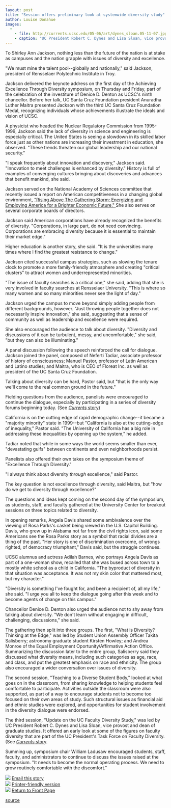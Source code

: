 ```yaml
---
layout: post
title: "Session offers preliminary look at systemwide diversity study"
author: Louise Donahue 
images:
  -
    - file: http://currents.ucsc.edu/05-06/art/dynes_sloan.05-11-07.jpg
    - caption: "UC President Robert C. Dynes and Lisa Sloan, vice provost and dean of graduate studies, provided an update Friday on the UC President's Task Force on Diversity. Photo: Jim MacKenzie"
---
```


To Shirley Ann Jackson, nothing less than the future of the nation is at stake as campuses and the nation grapple with issues of diversity and excellence.

"We must mine the talent pool--globally and nationally," said Jackson, president of Rensselaer Polytechnic Institute in Troy.

Jackson delivered the keynote address on the first day of the Achieving Excellence Through Diversity symposium, on Thursday and Friday, part of the celebration of the investiture of Denice D. Denton as UCSC's ninth chancellor. Before her talk, UC Santa Cruz Foundation president Anuradha Luther Maitra presented Jackson with the third UC Santa Cruz Foundation Medal, recognizing individuals whose achievements illustrate the ideals and vision of UCSC.

A physicist who headed the Nuclear Regulatory Commission from 1995-1999, Jackson said the lack of diversity in science and engineering is especially critical. The United States is seeing a slowdown in its skilled labor force just as other nations are increasing their investment in education, she observed. "These trends threaten our global leadership and our national security."

"I speak frequently about innovation and discovery," Jackson said. "Innovation to meet challenges is enhanced by diversity." History is full of examples of converging cultures bringing about discoveries and advances that benefit mankind, she said.

Jackson served on the National Academy of Sciences committee that recently issued a report on American competitiveness in a changing global environment, ["Rising Above The Gathering Storm: Energizing and Employing America for a Brighter Economic Future." ][1]She also serves on several corporate boards of directors.

Jackson said American corporations have already recognized the benefits of diversity. "Corporations, in large part, do not need convincing. Corporations are embracing diversity because it is essential to maintain their market edge."

Higher education is another story, she said. "It is the universities many times where I find the greatest resistance to change."

Jackson cited successful campus strategies, such as slowing the tenure clock to promote a more family-friendly atmosphere and creating "critical clusters" to attract women and underrepresented minorities.

"The issue of faculty searches is a critical one," she said, adding that she is very involved in faculty searches at Rensselaer University. "This is where so many women and so many minorities never see the light of day."

Jackson urged the campus to move beyond simply adding people from different backgrounds, however. "Just throwing people together does not necessarily inspire innovation," she said, suggesting that a sense of community as well as leadership and excellence were required.

She also encouraged the audience to talk about diversity. "Diversity and discussions of it can be turbulent, messy, and uncomfortable," she said, "but they can also be illuminating."

A panel discussion following the speech reinforced the call for dialogue. Jackson joined the panel, composed of Neferti Tadiar, associate professor of history of consciousness; Manuel Pastor, professor of Latin American and Latino studies; and Maitra, who is CEO of Floreat Inc. as well as president of the UC Santa Cruz Foundation.

Talking about diversity can be hard, Pastor said, but "that is the only way we'll come to the real common ground in the future."

Fielding questions from the audience, panelists were encouraged to continue the dialogue, especially by participating in a series of diversity forums beginning today. (See [_Currents_ story][2])

California is on the cutting edge of rapid demographic change--it became a "majority minority" state in 1999--but "California is also at the cutting-edge of inequality," Pastor said. "The University of California has a big role in addressing these inequalities by opening up the system," he added.

Tadiar noted that while in some ways the world seems smaller than ever, "devastating gulfs" between continents and even neighborhoods persist.

Panelists also offered their own takes on the symposium theme of "Excellence Through Diversity."

"I always think about diversity _through_ excellence," said Pastor.

The key question is not excellence through diversity, said Maitra, but "how do we get to diversity through excellence?"

The questions and ideas kept coming on the second day of the symposium, as students, staff, and faculty gathered at the University Center for breakout sessions on three topics related to diversity.

In opening remarks, Angela Davis shared some ambivalence over the viewing of Rosa Parks's casket being viewed in the U.S. Capitol Building. Davis, who grew up in Alabama not far from the civil rights icon, said some Americans see the Rosa Parks story as a symbol that racial divides are a thing of the past. "Her story is one of discrimination overcome, of wrongs righted, of democracy triumphant," Davis said, but the struggle continues.

UCSC alumnus and actress Adilah Barnes, who portrays Angela Davis as part of a one-woman show, recalled that she was bused across town to a mostly white school as a child in California. "The byproduct of diversity in that situation was acceptance. It was not my skin color that mattered most, but my character."

"Diversity is something I've fought for, and been a recipient of, all my life," she said. "I urge you all to keep the dialogue going after this week and to become agents of change on this campus."

Chancellor Denice D. Denton also urged the audience not to shy away from talking about diversity. "We don't learn without engaging in difficult, challenging, discussions," she said.

The gathering then split into three groups. The first, "What is Diversity? Thinking at the Edge," was led by Student Union Assembly Officer Takita Salisberry; astronomy graduate student Kirsten Howley; and Andrea Monroe of the Equal Employment Oportunity/Affirmative Action Office. Summarizing the discussion later to the entire group, Salisberry said they discussed what diversity means, including such categories as age, race, and class, and put the greatest emphasis on race and ethnicity. The group also encouraged a wider conversation over issues of diversity.

The second session, "Teaching to a Diverse Student Body," looked at what goes on in the classroom, from sharing knowledge to helping students feel comfortable to participate. Activities outside the classroom were also supported, as part of a way to encourage students not to become too focused on their own areas of study. Such structural issues as financial aid and ethnic studies were explored, and opportunities for student involvement in the diversity dialogue were endorsed.

The third session, "Update on the UC Faculty Diversity Study," was led by UC President Robert C. Dynes and Lisa Sloan, vice provost and dean of graduate studies. It offered an early look at some of the figures on faculty diversity that are part of the UC President's Task Force on Faculty Diversity. (See [_Currents_ story][3].

Summing up, symposium chair William Ladusaw encouraged students, staff, faculty, and administrators to continue to discuss the issues raised at the symposium. "It needs to become the normal operating process. We need to grow routinely comfortable with the discomfort."

![][4] [Email this story][5]  
![][4] [Printer-friendly version][6]  
![][4] [Return to Front Page][7]

[1]: http://www.nap.edu/catalog/11463.html
[2]: http://currents.ucsc.edu/05-06/11-07/brief-diversity.asp
[3]: http://currents.ucsc.edu/05-06/11-07/update.asp
[4]: ../../images/bulletarrow.gif
[5]: javascript:url();document.f1.submit();
[6]: javascript:popUp();
[7]: http://currents.ucsc.edu/

[source](http://www1.ucsc.edu/currents/05-06/11-07/11-07/oldsymposium.asp "Permalink to oldsymposium")
